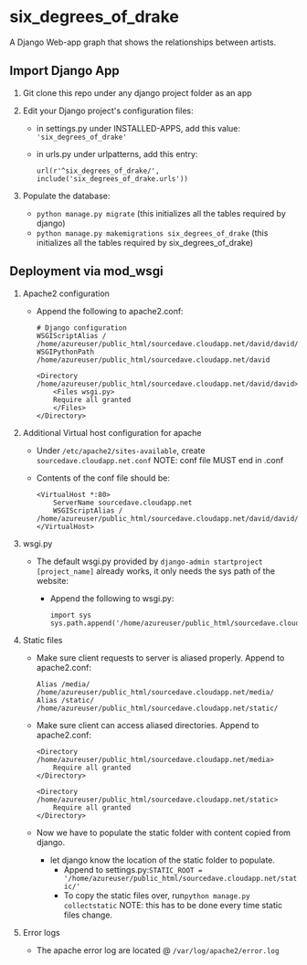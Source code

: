 # six_degrees_of_drake

A Django Web-app graph that shows the relationships between artists.

## Import Django App
1. Git clone this repo under any django project folder as an app
2. Edit your Django project's configuration files: 
    - in settings.py under INSTALLED-APPS, add this value: ```'six_degrees_of_drake'```
    - in urls.py under urlpatterns, add this entry: 

        ```
        url(r'^six_degrees_of_drake/', include('six_degrees_of_drake.urls'))
        ```
        
3. Populate the database:
    - ```python manage.py migrate``` (this initializes all the tables required by django)
    - ```python manage.py makemigrations six_degrees_of_drake``` (this initializes all the tables required by six_degrees_of_drake)

## Deployment via mod_wsgi
1. Apache2 configuration
    - Append the following to apache2.conf:

        ```
        # Django configuration
        WSGIScriptAlias / /home/azureuser/public_html/sourcedave.cloudapp.net/david/david/wsgi.py
        WSGIPythonPath /home/azureuser/public_html/sourcedave.cloudapp.net/david

        <Directory /home/azureuser/public_html/sourcedave.cloudapp.net/david/david>
            <Files wsgi.py>
            Require all granted
            </Files>
        </Directory>
        ```
        
2. Additional Virtual host configuration for apache
    - Under ```/etc/apache2/sites-available```, create ```sourcedave.cloudapp.net.conf``` NOTE: conf file MUST end in .conf
    - Contents of the conf file should be:

        ```
        <VirtualHost *:80>
            ServerName sourcedave.cloudapp.net
            WSGIScriptAlias / /home/azureuser/public_html/sourcedave.cloudapp.net/david/david/wsgi.py
        </VirtualHost>
        ```
        
3. wsgi.py
    - The default wsgi.py provided by ```django-admin startproject [project_name]``` already works, it only needs the sys path of the website:
        - Append the following to wsgi.py:

            ```
            import sys
            sys.path.append('/home/azureuser/public_html/sourcedave.cloudapp.net/')
            ```

4. Static files
    - Make sure client requests to server is aliased properly. Append to apache2.conf:

        ```
        Alias /media/ /home/azureuser/public_html/sourcedave.cloudapp.net/media/
        Alias /static/ /home/azureuser/public_html/sourcedave.cloudapp.net/static/
        ```

    - Make sure client can access aliased directories. Append to apache2.conf:

        ```
        <Directory /home/azureuser/public_html/sourcedave.cloudapp.net/media>
            Require all granted
        </Directory>

        <Directory /home/azureuser/public_html/sourcedave.cloudapp.net/static>
            Require all granted
        </Directory>
        ```

    - Now we have to populate the static folder with content copied from django.
        - let django know the location of the static folder to populate.
            - Append to settings.py:```STATIC_ROOT = '/home/azureuser/public_html/sourcedave.cloudapp.net/static/'```
            - To copy the static files over, run```python manage.py collectstatic``` NOTE: this has to be done every time static files change.
5. Error logs
    - The apache error log are located @ ```/var/log/apache2/error.log```
